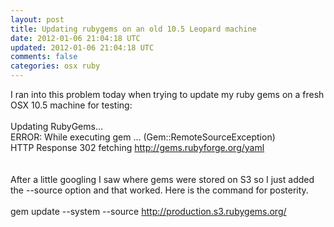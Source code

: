 ```yaml
---
layout: post
title: Updating rubygems on an old 10.5 Leopard machine
date: 2012-01-06 21:04:18 UTC
updated: 2012-01-06 21:04:18 UTC
comments: false
categories: osx ruby
---
```


I ran into this problem today when trying to update my ruby gems on a fresh OSX 10.5 machine for testing:<br /><br />Updating RubyGems...<br />ERROR:  While executing gem ... (Gem::RemoteSourceException)<br />    HTTP Response 302 fetching http://gems.rubyforge.org/yaml<br /><br /><br />After a little googling I saw where gems were stored on S3 so I just added the --source option and that worked.  Here is the command for posterity.<br /><br />gem update --system --source http://production.s3.rubygems.org/